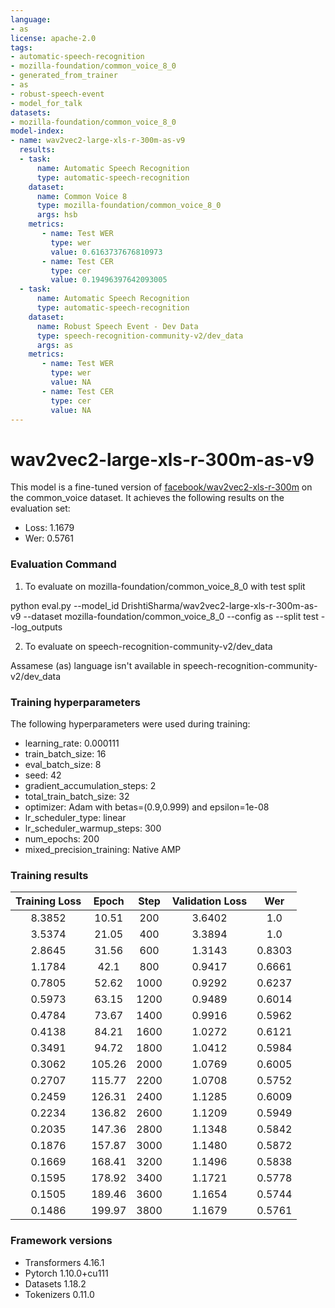 ```yaml
---
language:
- as
license: apache-2.0
tags:
- automatic-speech-recognition
- mozilla-foundation/common_voice_8_0
- generated_from_trainer
- as
- robust-speech-event
- model_for_talk
datasets:
- mozilla-foundation/common_voice_8_0
model-index:
- name: wav2vec2-large-xls-r-300m-as-v9
  results:
  - task: 
      name: Automatic Speech Recognition 
      type: automatic-speech-recognition
    dataset:
      name: Common Voice 8
      type: mozilla-foundation/common_voice_8_0
      args: hsb
    metrics:
       - name: Test WER
         type: wer
         value: 0.6163737676810973
       - name: Test CER
         type: cer
         value: 0.19496397642093005
  - task: 
      name: Automatic Speech Recognition
      type: automatic-speech-recognition
    dataset:
      name: Robust Speech Event - Dev Data
      type: speech-recognition-community-v2/dev_data
      args: as
    metrics:
       - name: Test WER
         type: wer
         value: NA
       - name: Test CER
         type: cer
         value: NA
---
```


<!-- This model card has been generated automatically according to the information the Trainer had access to. You
should probably proofread and complete it, then remove this comment. -->

# wav2vec2-large-xls-r-300m-as-v9

This model is a fine-tuned version of [facebook/wav2vec2-xls-r-300m](https://huggingface.co/facebook/wav2vec2-xls-r-300m) on the common_voice dataset.
It achieves the following results on the evaluation set:
- Loss: 1.1679
- Wer: 0.5761

### Evaluation Command

1. To evaluate on mozilla-foundation/common_voice_8_0 with test split

python eval.py --model_id DrishtiSharma/wav2vec2-large-xls-r-300m-as-v9 --dataset mozilla-foundation/common_voice_8_0 --config as --split test --log_outputs

2. To evaluate on speech-recognition-community-v2/dev_data

Assamese (as) language isn't available in speech-recognition-community-v2/dev_data

### Training hyperparameters

The following hyperparameters were used during training:
- learning_rate: 0.000111
- train_batch_size: 16
- eval_batch_size: 8
- seed: 42
- gradient_accumulation_steps: 2
- total_train_batch_size: 32
- optimizer: Adam with betas=(0.9,0.999) and epsilon=1e-08
- lr_scheduler_type: linear
- lr_scheduler_warmup_steps: 300
- num_epochs: 200
- mixed_precision_training: Native AMP

### Training results

| Training Loss | Epoch  | Step | Validation Loss | Wer    |
|:-------------:|:------:|:----:|:---------------:|:------:|
| 8.3852        | 10.51  | 200  | 3.6402          | 1.0    |
| 3.5374        | 21.05  | 400  | 3.3894          | 1.0    |
| 2.8645        | 31.56  | 600  | 1.3143          | 0.8303 |
| 1.1784        | 42.1   | 800  | 0.9417          | 0.6661 |
| 0.7805        | 52.62  | 1000 | 0.9292          | 0.6237 |
| 0.5973        | 63.15  | 1200 | 0.9489          | 0.6014 |
| 0.4784        | 73.67  | 1400 | 0.9916          | 0.5962 |
| 0.4138        | 84.21  | 1600 | 1.0272          | 0.6121 |
| 0.3491        | 94.72  | 1800 | 1.0412          | 0.5984 |
| 0.3062        | 105.26 | 2000 | 1.0769          | 0.6005 |
| 0.2707        | 115.77 | 2200 | 1.0708          | 0.5752 |
| 0.2459        | 126.31 | 2400 | 1.1285          | 0.6009 |
| 0.2234        | 136.82 | 2600 | 1.1209          | 0.5949 |
| 0.2035        | 147.36 | 2800 | 1.1348          | 0.5842 |
| 0.1876        | 157.87 | 3000 | 1.1480          | 0.5872 |
| 0.1669        | 168.41 | 3200 | 1.1496          | 0.5838 |
| 0.1595        | 178.92 | 3400 | 1.1721          | 0.5778 |
| 0.1505        | 189.46 | 3600 | 1.1654          | 0.5744 |
| 0.1486        | 199.97 | 3800 | 1.1679          | 0.5761 |


### Framework versions

- Transformers 4.16.1
- Pytorch 1.10.0+cu111
- Datasets 1.18.2
- Tokenizers 0.11.0
